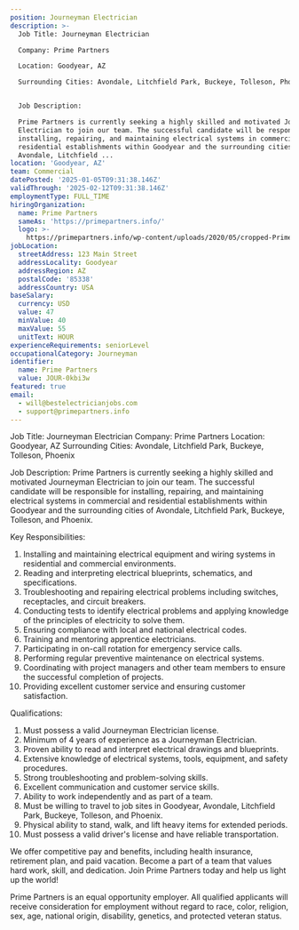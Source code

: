```yaml
---
position: Journeyman Electrician
description: >-
  Job Title: Journeyman Electrician

  Company: Prime Partners

  Location: Goodyear, AZ

  Surrounding Cities: Avondale, Litchfield Park, Buckeye, Tolleson, Phoenix


  Job Description:

  Prime Partners is currently seeking a highly skilled and motivated Journeyman
  Electrician to join our team. The successful candidate will be responsible for
  installing, repairing, and maintaining electrical systems in commercial and
  residential establishments within Goodyear and the surrounding cities of
  Avondale, Litchfield ...
location: 'Goodyear, AZ'
team: Commercial
datePosted: '2025-01-05T09:31:38.146Z'
validThrough: '2025-02-12T09:31:38.146Z'
employmentType: FULL_TIME
hiringOrganization:
  name: Prime Partners
  sameAs: 'https://primepartners.info/'
  logo: >-
    https://primepartners.info/wp-content/uploads/2020/05/cropped-Prime-Partners-Logo-NO-BG-1-1.png
jobLocation:
  streetAddress: 123 Main Street
  addressLocality: Goodyear
  addressRegion: AZ
  postalCode: '85338'
  addressCountry: USA
baseSalary:
  currency: USD
  value: 47
  minValue: 40
  maxValue: 55
  unitText: HOUR
experienceRequirements: seniorLevel
occupationalCategory: Journeyman
identifier:
  name: Prime Partners
  value: JOUR-0kbi3w
featured: true
email:
  - will@bestelectricianjobs.com
  - support@primepartners.info
---
```




Job Title: Journeyman Electrician
Company: Prime Partners
Location: Goodyear, AZ
Surrounding Cities: Avondale, Litchfield Park, Buckeye, Tolleson, Phoenix

Job Description:
Prime Partners is currently seeking a highly skilled and motivated Journeyman Electrician to join our team. The successful candidate will be responsible for installing, repairing, and maintaining electrical systems in commercial and residential establishments within Goodyear and the surrounding cities of Avondale, Litchfield Park, Buckeye, Tolleson, and Phoenix.

Key Responsibilities:

1. Installing and maintaining electrical equipment and wiring systems in residential and commercial environments.
2. Reading and interpreting electrical blueprints, schematics, and specifications.
3. Troubleshooting and repairing electrical problems including switches, receptacles, and circuit breakers.
4. Conducting tests to identify electrical problems and applying knowledge of the principles of electricity to solve them.
5. Ensuring compliance with local and national electrical codes.
6. Training and mentoring apprentice electricians.
7. Participating in on-call rotation for emergency service calls.
8. Performing regular preventive maintenance on electrical systems.
9. Coordinating with project managers and other team members to ensure the successful completion of projects.
10. Providing excellent customer service and ensuring customer satisfaction.

Qualifications:

1. Must possess a valid Journeyman Electrician license.
2. Minimum of 4 years of experience as a Journeyman Electrician.
3. Proven ability to read and interpret electrical drawings and blueprints.
4. Extensive knowledge of electrical systems, tools, equipment, and safety procedures.
5. Strong troubleshooting and problem-solving skills.
6. Excellent communication and customer service skills.
7. Ability to work independently and as part of a team.
8. Must be willing to travel to job sites in Goodyear, Avondale, Litchfield Park, Buckeye, Tolleson, and Phoenix.
9. Physical ability to stand, walk, and lift heavy items for extended periods.
10. Must possess a valid driver's license and have reliable transportation.

We offer competitive pay and benefits, including health insurance, retirement plan, and paid vacation. Become a part of a team that values hard work, skill, and dedication. Join Prime Partners today and help us light up the world!

Prime Partners is an equal opportunity employer. All qualified applicants will receive consideration for employment without regard to race, color, religion, sex, age, national origin, disability, genetics, and protected veteran status.
